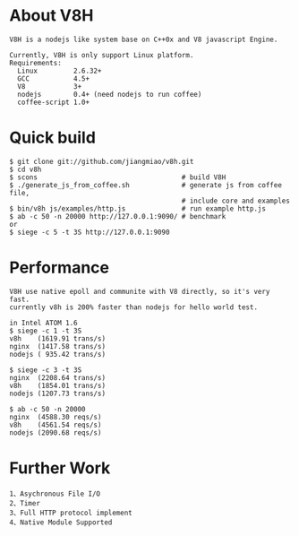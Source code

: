 About V8H
=========

    V8H is a nodejs like system base on C++0x and V8 javascript Engine. 

    Currently, V8H is only support Linux platform.
    Requirements:
      Linux         2.6.32+
      GCC           4.5+
      V8            3+
      nodejs        0.4+ (need nodejs to run coffee)
      coffee-script 1.0+

Quick build
===========

    $ git clone git://github.com/jiangmiao/v8h.git
    $ cd v8h
    $ scons                                    # build V8H
    $ ./generate_js_from_coffee.sh             # generate js from coffee file,
                                               # include core and examples
    $ bin/v8h js/examples/http.js              # run example http.js
    $ ab -c 50 -n 20000 http://127.0.0.1:9090/ # benchmark
    or
    $ siege -c 5 -t 3S http://127.0.0.1:9090

Performance
===========

    V8H use native epoll and communite with V8 directly, so it's very fast.
    currently v8h is 200% faster than nodejs for hello world test.

    in Intel ATOM 1.6 
    $ siege -c 1 -t 3S
    v8h    (1619.91 trans/s)
    nginx  (1417.58 trans/s)
    nodejs ( 935.42 trans/s)

    $ siege -c 3 -t 3S
    nginx  (2208.64 trans/s)
    v8h    (1854.01 trans/s)
    nodejs (1207.73 trans/s)

    $ ab -c 50 -n 20000
    nginx  (4588.30 reqs/s)
    v8h    (4561.54 reqs/s)
    nodejs (2090.68 reqs/s)

Further Work
============

    1、Asychronous File I/O
    2、Timer
    3、Full HTTP protocol implement
    4、Native Module Supported


